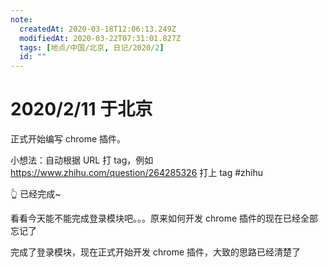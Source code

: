```yaml
---
note:
  createdAt: 2020-03-18T12:06:13.249Z
  modifiedAt: 2020-03-22T07:31:01.827Z
  tags: [地点/中国/北京, 日记/2020/2]
  id: ""
---
```


# 2020/2/11 于北京

<!-- @timer "date":"Tue Feb 11 2020 12:15:00 GMT+0800 (China Standard Time) -->

正式开始编写 chrome 插件。

小想法：自动根据 URL 打 tag，例如 https://www.zhihu.com/question/264285326 打上 tag
#zhihu

:point_up_2: 已经完成~

<!-- @timer "date":"Tue Feb 11 2020 13:04:13 GMT+0800 (China Standard Time)","duration":"about 1 hour -->

看看今天能不能完成登录模块吧。。。原来如何开发 chrome 插件的现在已经全部忘记了

<!-- @timer "date":"Tue Feb 11 2020 22:30:14 GMT+0800 (China Standard Time)","duration":"about 9 hours -->

完成了登录模块，现在正式开始开发 chrome 插件，大致的思路已经清楚了
